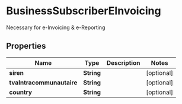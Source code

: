 

# BusinessSubscriberEInvoicing

Necessary for e-Invoicing & e-Reporting
## Properties

Name | Type | Description | Notes
------------ | ------------- | ------------- | -------------
**siren** | **String** |  |  [optional]
**tvaIntracommunautaire** | **String** |  |  [optional]
**country** | **String** |  |  [optional]




